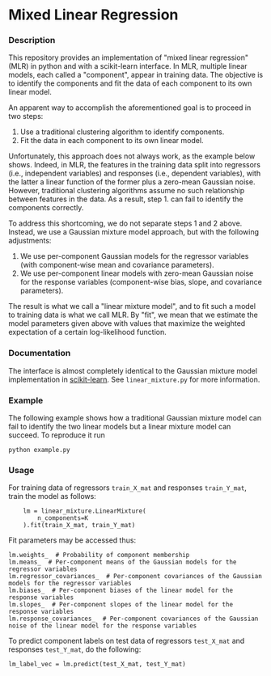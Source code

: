 # Mixed Linear Regression

### Description
This repository provides an implementation of "mixed linear regression" (MLR) in python and with a scikit-learn interface. In MLR, multiple linear models, each called a "component", appear in training data. The objective is to identify the components and fit the data of each component to its own linear model.

An apparent way to accomplish the aforementioned goal is to proceed in two steps:
1. Use a traditional clustering algorithm to identify components.
2. Fit the data in each component to its own linear model.

Unfortunately, this approach does not always work, as the example below shows. Indeed, in MLR, the features in the training data split into regressors (i.e., independent variables) and responses (i.e., dependent variables), with the latter a linear function of the former plus a zero-mean Gaussian noise. However, traditional clustering algorithms assume no such relationship between features in the data. As a result, step 1. can fail to identify the components correctly.

To address this shortcoming, we do not separate steps 1 and 2 above. Instead, we use a Gaussian mixture model approach, but with the following adjustments:
1. We use per-component Gaussian models for the regressor variables (with component-wise mean and covariance parameters).
2. We use per-component linear models with zero-mean Gaussian noise for the response variables (component-wise bias, slope, and covariance parameters).

The result is what we call a "linear mixture model", and to fit such a model to training data is what we call MLR. By "fit", we mean that we estimate the model parameters given above with values that maximize the weighted expectation of a certain log-likelihood function.

### Documentation
The interface is almost completely identical to the Gaussian mixture model implementation in [scikit-learn](https://scikit-learn.org/stable/modules/generated/sklearn.mixture.GaussianMixture.html). See `linear_mixture.py` for more information.

### Example

The following example shows how a traditional Gaussian mixture model can fail to identify the two linear models but a linear mixture model can succeed. To reproduce it run
```
python example.py
```

### Usage
For training data of regressors `train_X_mat` and responses `train_Y_mat`, train the model as follows:
```
    lm = linear_mixture.LinearMixture(
        n_components=K
    ).fit(train_X_mat, train_Y_mat)
```
Fit parameters may be accessed thus:
```
lm.weights_  # Probability of component membership
lm.means_  # Per-component means of the Gaussian models for the regressor variables
lm.regressor_covariances_  # Per-component covariances of the Gaussian models for the regressor variables
lm.biases_  # Per-component biases of the linear model for the response variables
lm.slopes_  # Per-component slopes of the linear model for the response variables
lm.response_covariances_  # Per-component covariances of the Gaussian noise of the linear model for the response variables
```

To predict component labels on test data of regressors `test_X_mat` and responses `test_Y_mat`, do the following:
```
lm_label_vec = lm.predict(test_X_mat, test_Y_mat)
```